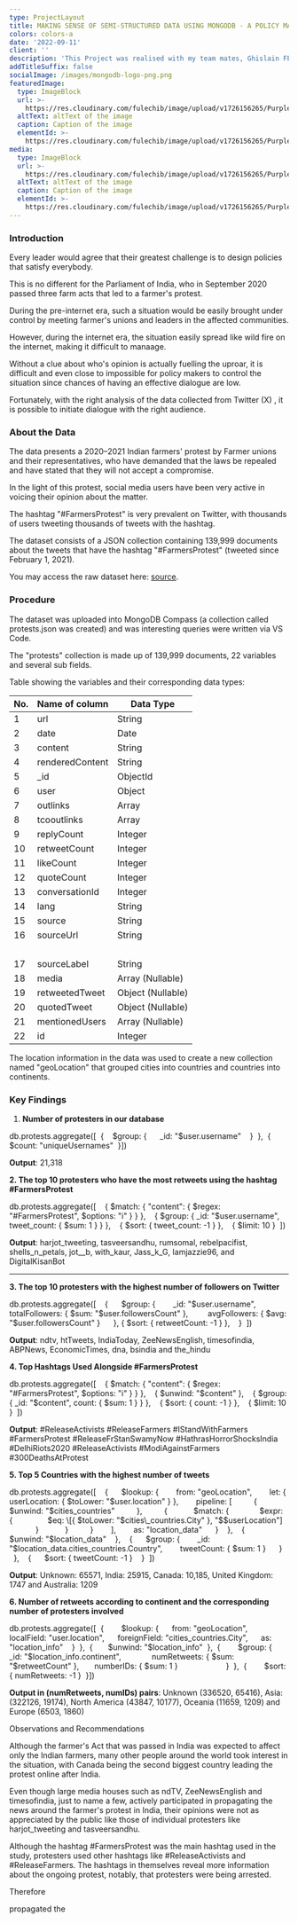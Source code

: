 ```yaml
---
type: ProjectLayout
title: MAKING SENSE OF SEMI-STRUCTURED DATA USING MONGODB - A POLICY MAKER'S GUIDE
colors: colors-a
date: '2022-09-11'
client: ''
description: 'This Project was realised with my team mates, Ghislain FEPESSI AND EVELINE SOH'
addTitleSuffix: false
socialImage: /images/mongodb-logo-png.png
featuredImage:
  type: ImageBlock
  url: >-
    https://res.cloudinary.com/fulechib/image/upload/v1726156265/Purple_Gradient_Marketing_Analytics_Carousel_Instagram_Post_2_qzdndu.png
  altText: altText of the image
  caption: Caption of the image
  elementId: >-
    https://res.cloudinary.com/fulechib/image/upload/v1726156265/Purple_Gradient_Marketing_Analytics_Carousel_Instagram_Post_2_qzdndu.png
media:
  type: ImageBlock
  url: >-
    https://res.cloudinary.com/fulechib/image/upload/v1726156265/Purple_Gradient_Marketing_Analytics_Carousel_Instagram_Post_2_qzdndu.png
  altText: altText of the image
  caption: Caption of the image
  elementId: >-
    https://res.cloudinary.com/fulechib/image/upload/v1726156265/Purple_Gradient_Marketing_Analytics_Carousel_Instagram_Post_2_qzdndu.png
---
```

### Introduction

Every leader would agree that their greatest challenge is to design policies that satisfy everybody.

This is no different for the Parliament of India, who in September 2020 passed three farm acts that led to a farmer's protest.

During the pre-internet era, such a situation would be easily brought under control by meeting farmer's unions and leaders in the affected communities.

However, during the internet era, the situation easily spread like wild fire on the internet, making it difficult to manaage.

Without a clue about who's opinion is actually fuelling the uproar, it is difficult and even close to impossible for policy makers to control the situation since chances of having an effective dialogue are low.

Fortunately, with the right analysis of the data collected from Twitter (X) , it is possible to initiate dialogue with the right audience.

### About the Data

The data presents a 2020–2021 Indian farmers' protest by Farmer unions and their representatives, who  have demanded that the laws be repealed and have stated that they will not accept a compromise.

In the light of this protest, social media users have been very active in voicing their opinion about the matter.

The hashtag "#FarmersProtest" is very prevalent on Twitter, with thousands of users tweeting thousands of tweets with the hashtag.

The dataset consists of a JSON collection containing 139,999 documents about the tweets that have the hashtag "#FarmersProtest" (tweeted since February 1, 2021).

You may access the raw dataset here: [source](https://www.kaggle.com/datasets/prathamsharma123/farmers-protest-tweets-dataset-raw-json).

### Procedure

The dataset was uploaded into MongoDB Compass (a collection called protests.json was created) and was interesting queries were written via VS Code.

The "protests" collection is made up of 139,999 documents, 22 variables and several sub fields.

Table showing the variables and their corresponding data types:

| No. | Name of column  | Data Type         |
| --- | --------------- | ----------------- |
| 1   | url             | String            |
| 2   | date            | Date              |
| 3   | content         | String            |
| 4   | renderedContent | String            |
| 5   | \_id            | ObjectId          |
| 6   | user            | Object            |
| 7   | outlinks        | Array             |
| 8   | tcooutlinks     | Array             |
| 9   | replyCount      | Integer           |
| 10  | retweetCount    | Integer           |
| 11  | likeCount       | Integer           |
| 12  | quoteCount      | Integer           |
| 13  | conversationId  | Integer           |
| 14  | lang            | String            |
| 15  | source          | String            |
| 16  | sourceUrl       | String            |
|     |                 |                   |
| 17  | sourceLabel     | String            |
| 18  | media           | Array (Nullable)  |
| 19  | retweetedTweet  | Object (Nullable) |
| 20  | quotedTweet     | Object (Nullable) |
| 21  | mentionedUsers  | Array (Nullable)  |
| 22  | id              | Integer           |

The location information in the data was used to create a new collection named "geoLocation" that grouped cities into countries and countries into continents.

### Key Findings

1.  **Number of protesters in our database**

db.protests.aggregate(\[  {    $group: {      \_id: "$user.username"    }  },  {    $count: "uniqueUsernames"  }])

**Output**: 21,318

**2. The top 10 protesters who have the most retweets using the hashtag #FarmersProtest**

db.protests.aggregate(\[    { $match: { "content": { $regex: "#FarmersProtest", $options: "i" } } },    { $group: { \_id: "$user.username", tweet\_count: { $sum: 1 } } },    { $sort: { tweet\_count: -1 } },    { $limit: 10 }  ])

**Output**: harjot\_tweeting, tasveersandhu, rumsomal, rebelpacifist, shells\_n\_petals, jot\_\_b, with\_kaur, Jass\_k\_G, Iamjazzie96, and DigitalKisanBot

***

**3. The top 10 protesters with the highest number of followers on Twitter**

db.protests.aggregate(\[    {      $group: {        \_id: "$user.username",          totalFollowers: { $sum: "$user.followersCount" },         avgFollowers: { $avg: "$user.followersCount" }      }, { $sort: { retweetCount: -1 } },    }  ])

**Output**: ndtv, htTweets, IndiaToday, ZeeNewsEnglish, timesofindia, ABPNews, EconomicTimes, dna, bsindia and the\_hindu

**4. Top Hashtags Used Alongside #FarmersProtest**

db.protests.aggregate(\[    { $match: { "content": { $regex: "#FarmersProtest", $options: "i" } } },    { $unwind: "$content" },    { $group: { \_id: "$content", count: { $sum: 1 } } },    { $sort: { count: -1 } },    { $limit: 10 }  ])

**Output**: #ReleaseActivists #ReleaseFarmers #IStandWithFarmers #FarmersProtest #ReleaseFrStanSwamyNow #HathrasHorrorShocksIndia #DelhiRiots2020 #ReleaseActivists #ModiAgainstFarmers #300DeathsAtProtest

**5. Top 5 Countries with the highest number of tweets**

db.protests.aggregate(\[    {      $lookup: {        from: "geoLocation",        let: { userLocation: { $toLower: "$user.location" } },        pipeline: \[          {            $unwind: "$cities\_countries"          },          {            $match: {              $expr: {                $eq: \[{ $toLower: "$cities\_countries.City" }, "$$userLocation"]              }            }          }        ],        as: "location\_data"      }    },    {      $unwind: "$location\_data"    },    {      $group: {        \_id: "$location\_data.cities\_countries.Country",        tweetCount: { $sum: 1 }      }    },    {      $sort: { tweetCount: -1 }    }  ])

**Output**: Unknown: 65571, India: 25915, Canada: 10,185, United Kingdom: 1747 and Australia: 1209

**6. Number of retweets according to continent and the corresponding number of protesters involved**

db.protests.aggregate(\[  {        $lookup: {      from: "geoLocation",      localField: "user.location",      foreignField: "cities\_countries.City",      as: "location\_info"    }  },  {       $unwind: "$location\_info"  },  {        $group: {      \_id: "$location\_info.continent",              numRetweets: { $sum: "$retweetCount" },       numberIDs: { $sum: 1 }                      }  },  {        $sort: { numRetweets: -1 }  }])

**Output in (numRetweets, numIDs) pairs**: Unknown (336520, 65416), Asia: (322126, 19174), North America (43847, 10177), Oceania (11659, 1209) and Europe (6503, 1860)



Observations and Recommendations

Although the farmer's Act that was passed in India was expected to affect only the Indian farmers, many other people around the world took interest in the situation, with Canada  being the second biggest country leading the protest online after India. 

Even though large media houses such as ndTV, ZeeNewsEnglish and timesofindia, just to name a few, actively participated in propagating the news around the farmer's protest in India, their opinions were not as appreciated by the public like those of individual protesters like harjot\_tweeting and tasveersandhu.

Although the hashtag #FarmersProtest was the main hashtag used in the study, protesters used other hashtags like #ReleaseActivists and #ReleaseFarmers. The hashtags in themselves reveal more information about the ongoing protest, notably, that protesters were being arrested.

Therefore 



propagated the 
